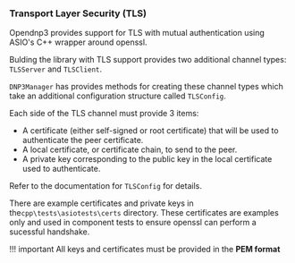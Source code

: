 ### Transport Layer Security (TLS)

Opendnp3 provides support for TLS with mutual authentication using ASIO's C++ wrapper around openssl.

Bulding the library with TLS support provides two additional channel types: `TLSServer` and `TLSClient`.

`DNP3Manager` has provides methods for creating these channel types which take an additional configuration structure
called `TLSConfig`.

Each side of the TLS channel must provide 3 items:

* A certificate (either self-signed or root certificate) that will be used to authenticate the peer certificate.
* A local certificate, or certificate chain, to send to the peer.
* A private key corresponding to the public key in the local certificate used to authenticate.

Refer to the documentation for `TLSConfig` for details.

There are example certificates and private keys in the`cpp\tests\asiotests\certs` directory. These certificates are
examples only and used in component tests to ensure openssl can perform a sucessful handshake.

!!! important
    All keys and certificates must be provided in the **PEM format**
